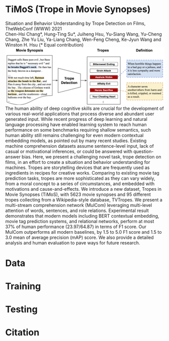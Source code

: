 # TiMoS (Trope in Movie Synopses)
Situation and Behavior Understanding by Trope Detection on Films, TheWebConf (WWW) 2021 <br>
Chen-Hsi Chang*, Hung-Ting Su*, Juiheng Hsu, Yu-Siang Wang, Yu-Cheng Chang, Zhe Yu Liu, Ya-Liang Chang, Wen-Feng Cheng, Ke-Jyun Wang and Winston H. Hsu (* Equal contribution)
<br>
![ ](trope_detection.jpg)
The human ability of deep cognitive skills are crucial for the development of various real-world applications that process diverse and abundant user generated input. While recent progress of deep learning and natural language processing have enabled learning system to reach human performance on some benchmarks requiring shallow semantics, such human ability still remains challenging for even modern contextual embedding models, as pointed out by many recent studies. Existing machine comprehension datasets assume sentence-level input, lack of casual or motivational inferences, or could be answered with question-answer bias. Here, we present a challenging novel task, trope detection on films, in an effort to create a situation and behavior understanding for machines. Tropes are storytelling devices that are frequently used as ingredients in recipes for creative works. Comparing to existing movie tag prediction tasks, tropes are more sophisticated as they can vary widely, from a moral concept to a series of circumstances, and embedded with motivations and cause-and-effects. We introduce a new dataset, Tropes in Movie Synopses (TiMoS), with 5623 movie synopses and 95 different tropes collecting from a Wikipedia-style database, TVTropes. We present a multi-stream comprehension network (MulCom) leveraging multi-level attention of words, sentences, and role relations. Experimental result demonstrates that modern models including BERT contextual embedding, movie tag prediction systems, and relational networks, perform at most 37% of human performance (23.97/64.87) in terms of F1 score. Our MulCom outperforms all modern baselines, by 1.5 to 5.0 F1 score and 1.5 to 3.0 mean of average precision (mAP) score. We also provide a detailed analysis and human evaluation to pave ways for future research.

# Data

# Training

# Testing

# Citation
